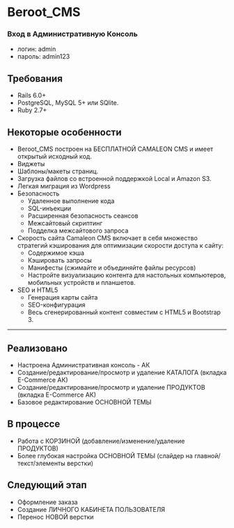 # Beroot_CMS

### Вход в Административную Консоль
* логин: admin
* пароль: admin123

## Требования
* Rails 6.0+
* PostgreSQL, MySQL 5+ или SQlite.
* Ruby 2.7+

## Некоторые особенности
* Beroot_CMS построен на БЕСПЛАТНОЙ CAMALEON CMS  и имеет открытый исходный код.
* Виджеты
* Шаблоны/макеты страниц.
* Загрузка файлов со встроенной поддержкой Local и Amazon S3.
* Легкая миграция из Wordpress
* Безопасность
    - Удаленное выполнение кода
    - SQL-инъекции
    - Расширенная безопасность сеансов
    - Межсайтовый скриптинг
    - Подделка межсайтового запроса
* Скорость сайта
  Camaleon CMS включает в себя множество стратегий кэширования для оптимизации скорости доступа к сайту:
    - Содержимое кэша
    - Кэшировать запросы
    - Манифесты (сжимайте и объединяйте файлы ресурсов)
    - Настройте визуализацию контента для настольных компьютеров, мобильных устройств и планшетов.
* SEO и HTML5
    - Генерация карты сайта
    - SEO-конфигурация
    - Весь сгенерированный контент совместим с HTML5 и Bootstrap 3.

***********************************************

## Реализовано
* Настроена Административная консоль - АК
* Создание/редактирование/просмотр и удаление КАТАЛОГА (вкладка E-Commerce АК)
* Создание/редактирование/просмотр и удаление ПРОДУКТОВ (вкладка E-Commerce АК)
* Базовое редактирование ОСНОВНОЙ ТЕМЫ

## В процессе
* Работа с КОРЗИНОЙ (добавление/изменение/удаление ПРОДУКТОВ)
* Более глубокая настройка ОСНОВНОЙ ТЕМЫ (слайдер на главной/текст/элементы верстки)

## Следующий этап
* Оформление заказа
* Создание ЛИЧНОГО КАБИНЕТА ПОЛЬЗОВАТЕЛЯ
* Перенос НОВОЙ верстки